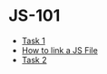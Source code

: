 # JS-101

- [Task 1](./js-101-console.md)
- [How to link a JS File](./js-101-js-file.md)
- [Task 2](./js-101-logic.md)
